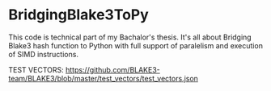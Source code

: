 # BridgingBlake3ToPy
This code is technical part of my Bachalor's thesis. It's all about Bridging Blake3 hash function to Python with full support of paralelism and execution of SIMD instructions.

TEST VECTORS:
https://github.com/BLAKE3-team/BLAKE3/blob/master/test_vectors/test_vectors.json
